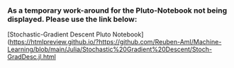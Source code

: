 ### As a temporary work-around for the Pluto-Notebook not being displayed. Please use the link below:
[Stochastic-Gradient Descent Pluto Notebook](https://htmlpreview.github.io/?https://github.com/Reuben-AmI/Machine-Learning/blob/main/Julia/Stochastic%20Gradient%20Descent/Stoch-GradDesc.jl.html
